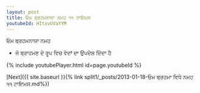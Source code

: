 ```yaml
---
layout: post
title: ਓਮ ਬ੍ਰਹਮਨਾਯਾ ਨਮਹ ੧੧ ਟਾਇਮਸ
youtubeId: HItxvUVaYYM
---
```

 
 
 ਓਮ ਬ੍ਰਹਮਨਾਯਾ ਨਮਹ  
 
 -  ਜੋ ਬ੍ਰਾਹਮਣ ਦੇ ਰੂਪ ਵਿਚ ਵੇਦਾਂ ਦਾ ਉਪਦੇਸ਼ ਦਿੰਦਾ ਹੈ 
 
  
 
  
 
 
 
 
 
 


{% include youtubePlayer.html id=page.youtubeId %}
 
[Next]({{ site.baseurl }}{% link  split1/_posts/2013-01-18-ਓਮ ਬ੍ਰਹਮਾ ਵਿਧੇ ਨਮਹ ੧੧ ਟਾਇਮਸ.md%})
 
